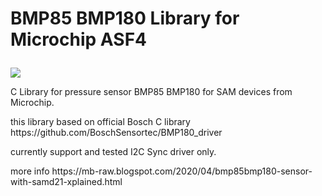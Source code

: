 # BMP85 BMP180 Library for Microchip ASF4 </p>
<img src="https://github.com/MohannadRawashdeh/BMP180-BMP85-Library-for-Microchip-ASF4-SAM-devices/blob/master/BMP180%20004.JPG">

 <p> C Library for pressure sensor BMP85 BMP180 for SAM devices from Microchip.</p>
<p> this library based on official Bosch C library https://github.com/BoschSensortec/BMP180_driver </p>
<p> currently support and tested I2C Sync driver only.</p>
<p> more info https://mb-raw.blogspot.com/2020/04/bmp85bmp180-sensor-with-samd21-xplained.html</p>

